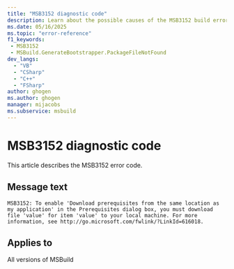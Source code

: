 ```yaml
---
title: "MSB3152 diagnostic code"
description: Learn about the possible causes of the MSB3152 build error, and get troubleshooting tips.
ms.date: 05/16/2025
ms.topic: "error-reference"
f1_keywords:
 - MSB3152
 - MSBuild.GenerateBootstrapper.PackageFileNotFound
dev_langs:
  - "VB"
  - "CSharp"
  - "C++"
  - "FSharp"
author: ghogen
ms.author: ghogen
manager: mijacobs
ms.subservice: msbuild
---
```


# MSB3152 diagnostic code

<!-- :::ErrorDefinitionDescription::: -->
<!-- :::editable-content name="introDescription"::: -->
This article describes the MSB3152 error code.
<!-- :::editable-content-end::: -->

## Message text

<!-- :::editable-content name="messageText"::: -->
`MSB3152: To enable 'Download prerequisites from the same location as my application' in the Prerequisites dialog box, you must download file 'value' for item 'value' to your local machine. For more information, see http://go.microsoft.com/fwlink/?LinkId=616018.`
<!-- :::editable-content-end::: -->
<!-- MSB3152: To enable 'Download prerequisites from the same location as my application' in the Prerequisites dialog box, you must download file '{0}' for item '{1}' to your local machine. For more information, see http://go.microsoft.com/fwlink/?LinkId=616018. -->

<!-- :::editable-content name="postOutputDescription"::: -->
<!--
{StrBegin="MSB3152: "}
-->
<!-- :::editable-content-end::: -->
<!-- :::ErrorDefinitionDescription-end::: -->

## Applies to

All versions of MSBuild
